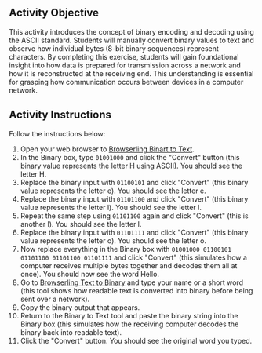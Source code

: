 ## Activity Objective

This activity introduces the concept of binary encoding and decoding using the ASCII standard. Students will manually convert binary values to text and observe how individual bytes (8-bit binary sequences) represent characters. By completing this exercise, students will gain foundational insight into how data is prepared for transmission across a network and how it is reconstructed at the receiving end. This understanding is essential for grasping how communication occurs between devices in a computer network.

## Activity Instructions
Follow the instructions below:
1. Open your web browser to [Browserling Binart to Text](https://www.browserling.com/tools/binary-to-text).
2. In the Binary box, type `01001000` and click the "Convert" button (this binary value represents the letter H using ASCII). You should see the letter H.
3. Replace the binary input with `01100101` and click "Convert" (this binary value represents the letter e). You should see the letter e.
4. Replace the binary input with `01101100` and click "Convert" (this binary value represents the letter l). You should see the letter l.
5. Repeat the same step using `01101100` again and click "Convert" (this is another l). You should see the letter l.
7. Replace the binary input with `01101111` and click "Convert" (this binary value represents the letter o). You should see the letter o.
8. Now replace everything in the Binary box with `01001000 01100101 01101100 01101100 01101111` and click "Convert" (this simulates how a computer receives multiple bytes together and decodes them all at once). You should now see the word Hello.
9. Go to [Browserling Text to Binary](https://www.browserling.com/tools/text-to-binary) and type your name or a short word (this tool shows how readable text is converted into binary before being sent over a network).
10. Copy the binary output that appears.
11. Return to the Binary to Text tool and paste the binary string into the Binary box (this simulates how the receiving computer decodes the binary back into readable text).
12. Click the "Convert" button. You should see the original word you typed.
